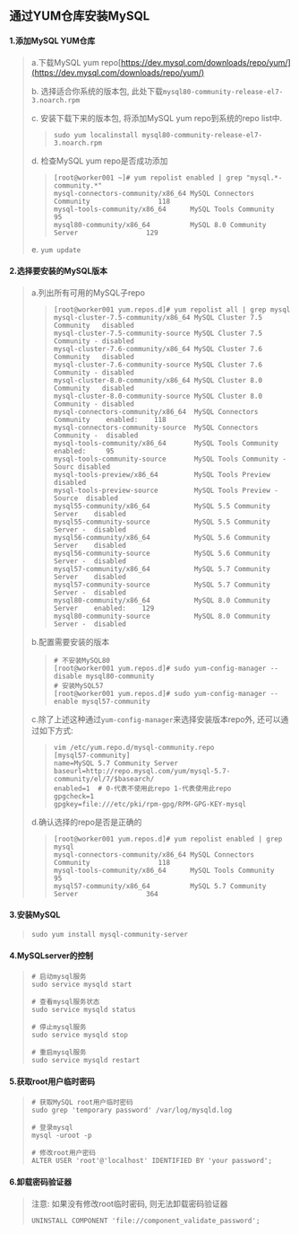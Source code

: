 ## 通过YUM仓库安装MySQL

#### 1.添加MySQL YUM仓库

> a.下载MySQL yum repo[https://dev.mysql.com/downloads/repo/yum/](https://dev.mysql.com/downloads/repo/yum/)
>
> b. 选择适合你系统的版本包, 此处下载`mysql80-community-release-el7-3.noarch.rpm`
>
> c. 安装下载下来的版本包, 将添加MySQL yum repo到系统的repo list中.
>
> > `sudo yum localinstall mysql80-community-release-el7-3.noarch.rpm`
>
> d. 检查MySQL yum repo是否成功添加
>
> > ```
> > [root@worker001 ~]# yum repolist enabled | grep "mysql.*-community.*"
> > mysql-connectors-community/x86_64 MySQL Connectors Community                 118
> > mysql-tools-community/x86_64      MySQL Tools Community                       95
> > mysql80-community/x86_64          MySQL 8.0 Community Server                 129
> > ```
>
> e. `yum update`

#### 2.选择要安装的MySQL版本

> a.列出所有可用的MySQL子repo
>
> > ```
> > [root@worker001 yum.repos.d]# yum repolist all | grep mysql
> > mysql-cluster-7.5-community/x86_64 MySQL Cluster 7.5 Community   disabled
> > mysql-cluster-7.5-community-source MySQL Cluster 7.5 Community - disabled
> > mysql-cluster-7.6-community/x86_64 MySQL Cluster 7.6 Community   disabled
> > mysql-cluster-7.6-community-source MySQL Cluster 7.6 Community - disabled
> > mysql-cluster-8.0-community/x86_64 MySQL Cluster 8.0 Community   disabled
> > mysql-cluster-8.0-community-source MySQL Cluster 8.0 Community - disabled
> > mysql-connectors-community/x86_64  MySQL Connectors Community    enabled:    118
> > mysql-connectors-community-source  MySQL Connectors Community -  disabled
> > mysql-tools-community/x86_64       MySQL Tools Community         enabled:     95
> > mysql-tools-community-source       MySQL Tools Community - Sourc disabled
> > mysql-tools-preview/x86_64         MySQL Tools Preview           disabled
> > mysql-tools-preview-source         MySQL Tools Preview - Source  disabled
> > mysql55-community/x86_64           MySQL 5.5 Community Server    disabled
> > mysql55-community-source           MySQL 5.5 Community Server -  disabled
> > mysql56-community/x86_64           MySQL 5.6 Community Server    disabled
> > mysql56-community-source           MySQL 5.6 Community Server -  disabled
> > mysql57-community/x86_64           MySQL 5.7 Community Server    disabled
> > mysql57-community-source           MySQL 5.7 Community Server -  disabled
> > mysql80-community/x86_64           MySQL 8.0 Community Server    enabled:    129
> > mysql80-community-source           MySQL 8.0 Community Server -  disabled
> > ```
>
> b.配置需要安装的版本
>
> > ```
> > # 不安装MySQL80
> > [root@worker001 yum.repos.d]# sudo yum-config-manager --disable mysql80-community
> > # 安装MySQL57
> > [root@worker001 yum.repos.d]# sudo yum-config-manager --enable mysql57-community
> > ```
>
> c.除了上述这种通过`yum-config-manager`来选择安装版本repo外, 还可以通过如下方式:
>
> > ```
> > vim /etc/yum.repo.d/mysql-community.repo
> > [mysql57-community]
> > name=MySQL 5.7 Community Server
> > baseurl=http://repo.mysql.com/yum/mysql-5.7-community/el/7/$basearch/
> > enabled=1  # 0-代表不使用此repo 1-代表使用此repo
> > gpgcheck=1
> > gpgkey=file:///etc/pki/rpm-gpg/RPM-GPG-KEY-mysql
> > ```
>
> d.确认选择的repo是否是正确的
>
> > ```
> > [root@worker001 yum.repos.d]# yum repolist enabled | grep mysql
> > mysql-connectors-community/x86_64 MySQL Connectors Community                 118
> > mysql-tools-community/x86_64      MySQL Tools Community                       95
> > mysql57-community/x86_64          MySQL 5.7 Community Server                 364
> > ```

#### 3.安装MySQL

> `sudo yum install mysql-community-server`

#### 4.MySQLserver的控制

> ```
> # 启动mysql服务
> sudo service mysqld start
> 
> # 查看mysql服务状态
> sudo service mysqld status
> 
> # 停止mysql服务
> sudo service mysqld stop
> 
> # 重启mysql服务
> sudo service mysqld restart
> ```

#### 5.获取root用户临时密码

> ```#
> # 获取MySQL root用户临时密码
> sudo grep 'temporary password' /var/log/mysqld.log
> 
> # 登录mysql
> mysql -uroot -p
> 
> # 修改root用户密码
> ALTER USER 'root'@'localhost' IDENTIFIED BY 'your password';
> ```

#### 6.卸载密码验证器

> 注意: 如果没有修改root临时密码, 则无法卸载密码验证器
>
> ```
> UNINSTALL COMPONENT 'file://component_validate_password';
> ```

